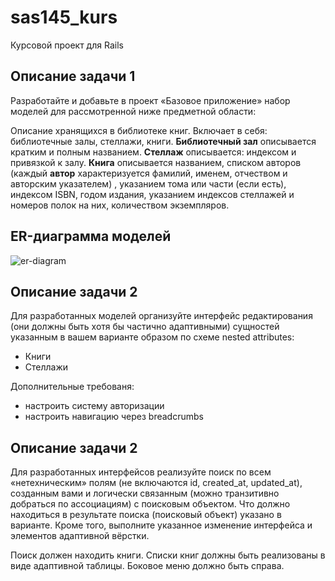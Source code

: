 # sas145_kurs
Курсовой проект для Rails


## Описание задачи 1
Разработайте и добавьте в проект «Базовое приложение» набор моделей для
рассмотренной ниже предметной области:

Описание хранящихся в библиотеке книг. Включает в себя: библиотечные залы,
стеллажи, книги. **Библиотечный зал** описывается кратким и полным названием.
**Стеллаж** описывается: индексом и привязкой к залу. **Книга** описывается названием,
списком авторов (каждый **автор** характеризуется фамилий, именем, отчеством и авторским указателем)
, указанием тома или части (если есть), индексом ISBN, годом
издания, указанием индексов стеллажей и номеров полок на них, количеством
экземпляров.


## ER-диаграмма моделей
![er-diagram](http://i12.pixs.ru/storage/4/7/0/ERPNG_1093698_26023470.png)

## Описание задачи 2
Для разработанных моделей организуйте интерфейс редактирования (они должны быть хотя бы частично адаптивными)
сущностей указанным в вашем варианте образом по схеме nested attributes:
- Книги
- Стеллажи

Дополнительные требованя:
- настроить систему авторизации
- настроить навигацию через breadcrumbs


## Описание задачи 2
Для разработанных интерфейсов реализуйте поиск по всем «нетехническим» полям
(не включаются id, created_at, updated_at), созданным вами и логически связанным
(можно транзитивно добраться по ассоциациям) с поисковым объектом. Что должно
находиться в результате поиска (поисковый объект) указано в варианте. Кроме того,
выполните указанное изменение интерфейса и элементов адаптивной вёрстки.

Поиск должен находить книги. Списки книг должны быть реализованы в виде
адаптивной таблицы. Боковое меню должно быть справа.
